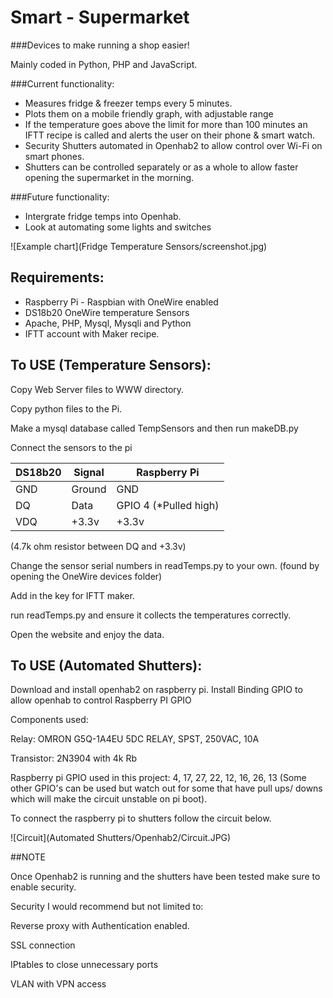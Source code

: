 # Smart - Supermarket

###Devices to make running a shop easier!

Mainly coded in Python, PHP and JavaScript.

###Current functionality:
- Measures fridge & freezer temps every 5 minutes.
- Plots them on a mobile friendly graph, with adjustable range
- If the temperature goes above the limit for more than 100 minutes an IFTT recipe is called and alerts the user on their phone & smart watch.
- Security Shutters automated in Openhab2 to allow control over Wi-Fi on smart phones.
- Shutters can be controlled separately or as a whole to allow faster opening the supermarket in the morning.



###Future functionality:
- Intergrate fridge temps into Openhab.
- Look at automating some lights and switches

![Example chart](Fridge Temperature Sensors/screenshot.jpg)

## Requirements:
- Raspberry Pi - Raspbian with OneWire enabled
- DS18b20 OneWire temperature Sensors
- Apache, PHP, Mysql, Mysqli and Python
- IFTT account with Maker recipe.



## To USE (Temperature Sensors):
Copy Web Server files to WWW directory.

Copy python files to the Pi.

Make a mysql database called TempSensors and then run makeDB.py

Connect the sensors to the pi





| DS18b20 | Signal | Raspberry Pi          |
| ------- |--------| ----------------------|
| GND     | Ground | GND                   |
| DQ      | Data   | GPIO 4 (*Pulled high) |
| VDQ     | +3.3v  | +3.3v                 |

(4.7k ohm resistor between DQ and +3.3v)





Change the sensor serial numbers in readTemps.py to your own. (found by opening the OneWire devices folder)

Add in the key for IFTT maker.

run readTemps.py and ensure it collects the temperatures correctly.

Open the website and enjoy the data.



## To USE (Automated Shutters):
Download and install openhab2 on raspberry pi.
Install Binding GPIO to allow openhab to control Raspberry PI GPIO

Components used:

Relay: OMRON G5Q-1A4EU 5DC RELAY, SPST, 250VAC, 10A

Transistor: 2N3904 with 4k Rb

Raspberry pi GPIO used in this project: 4, 17, 27, 22, 12, 16, 26, 13 (Some other GPIO's can be used but watch out for some that have pull ups/ downs which will make the circuit unstable on pi boot).


To connect the raspberry pi to shutters follow the circuit below.

![Circuit](Automated Shutters/Openhab2/Circuit.JPG)

##NOTE

Once Openhab2 is running and the shutters have been tested make sure to enable security.

Security I would recommend but not limited to:

Reverse proxy with Authentication enabled.

SSL connection

IPtables to close unnecessary ports

VLAN with VPN access

